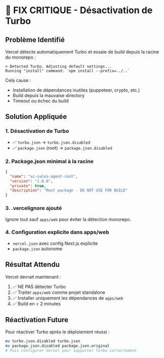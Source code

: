 # 🚨 FIX CRITIQUE - Désactivation de Turbo

## Problème Identifié

Vercel détecte automatiquement Turbo et essaie de build depuis la racine du monorepo :
```
> Detected Turbo. Adjusting default settings...
Running "install" command: `npm install --prefix=../..`
```

Cela cause :
- Installation de dépendances inutiles (puppeteer, crypto, etc.)
- Build depuis la mauvaise directory
- Timeout ou échec du build

## Solution Appliquée

### 1. Désactivation de Turbo
- ✅ `turbo.json` → `turbo.json.disabled`
- ✅ `package.json` (root) → `package.json.disabled`

### 2. Package.json minimal à la racine
```json
{
  "name": "ai-sales-agent-root",
  "version": "1.0.0",
  "private": true,
  "description": "Root package - DO NOT USE FOR BUILD"
}
```

### 3. .vercelignore ajouté
Ignore tout sauf `apps/web` pour éviter la détection monorepo.

### 4. Configuration explicite dans apps/web
- `vercel.json` avec config Next.js explicite
- `package.json` autonome

## Résultat Attendu

Vercel devrait maintenant :
1. ✅ NE PAS détecter Turbo
2. ✅ Traiter `apps/web` comme projet standalone
3. ✅ Installer uniquement les dépendances de `apps/web`
4. ✅ Build en < 2 minutes

## Réactivation Future

Pour réactiver Turbo après le déploiement réussi :
```bash
mv turbo.json.disabled turbo.json
mv package.json.disabled package.json.original
# Puis configurer Vercel pour supporter Turbo correctement
```
